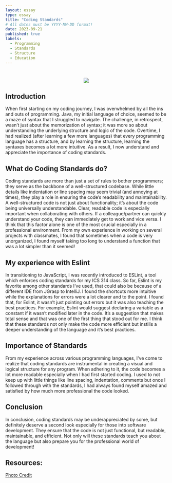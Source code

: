 ```yaml
---
layout: essay
type: essay
title: "Coding Standards"
# All dates must be YYYY-MM-DD format!
date: 2023-09-21
published: true
labels:
  - Programming  
  - Standards
  - Structure
  - Education
---
```

<div style="text-align: center;">
  <h1 style="font-size: 28px;"></h1>
  <img src="https://github.com/jakapop1/jakapop1.github.io/blob/7887740fa8edcba99f646a9a98faf5b18e654abe/img/essayPictures/structure.jpg" />
</div>

## Introduction
When first starting on my coding journey, I was overwhelmed by all the ins and outs of programming. Java, my initial language of choice, seemed to be a maze of syntax that I struggled to navigate. The challenge, in retrospect, wasn’t just about the memorization of syntax; it was more so about understanding the underlying structure and logic of the code. Overtime, I had realized (after learning a few more languages) that every programming language has a structure, and by learning the structure, learning the syntaxes becomes a lot more intuitive. As a result, I now understand and appreciate the importance of coding standards. 

## What do Coding Standards do?
Coding standards are more than just a set of rules to bother programmers; they serve as the backbone of a well-structured codebase. While little details like indentation or line spacing may seem trivial (and annoying at times), they play a role in ensuring the code’s readability and maintainability. A well-structured code is not just about functionality; it’s about the code being universally understandable. Clear, readable code is especially important when collaborating with others. If a colleague/partner can quickly understand your code, they can immediately get to work and vice versa. I think that this factor alone is one of the most crucial especially in a professional environment. From my own experience in working on several projects with classmates, I found that sometimes when a code is very unorganized, I found myself taking too long to understand a function that was a lot simpler than it seemed!

## My experience with Eslint
 In transitioning to JavaScript, I was recently introduced to ESLint, a tool which enforces coding standards for my ICS 314 class. So far, Eslint is my favorite among other standards I’ve used, that could also be because of a different IDE from JGrasp to IntelliJ. I found the shortcuts more intuitive while the explanations for errors were a lot clearer and to the point. I found that, for Eslint, it wasn’t just pointing out errors but it was also teaching the best practices. For example, Eslint would suggest declaring a variable as a constant if it wasn’t modified later in the code. It’s a suggestion that makes total sense and that was one of the first thing that stood out for me. I think that these standards not only make the code more efficient but instills a deeper understanding of the language and it’s best practices.

## Importance of Standards
From my experience across various programming languages, I've come to realize that coding standards are instrumental in creating a visual and logical structure for any program. When adhering to it, the code becomes a lot more readable especially when I had first started coding. I used to not keep up with little things like line spacing, indentation, comments but once I followed through with the standards, I had always found myself amazed and satisfied by how much more professional the code looked. 

## Conclusion
In conclusion, coding standards may be underappreciated by some, but definitely deserve a second look especially for those into software development. They ensure that the code is not just functional, but readable, maintainable, and efficient. Not only will these standards teach you about the language but also prepare you for the professional world of development!





## Resources:
[Photo Credit](https://dev.to/fahimulhaq/top-8-data-structures-for-coding-interviews-and-practice-interview-questions-2pb)


